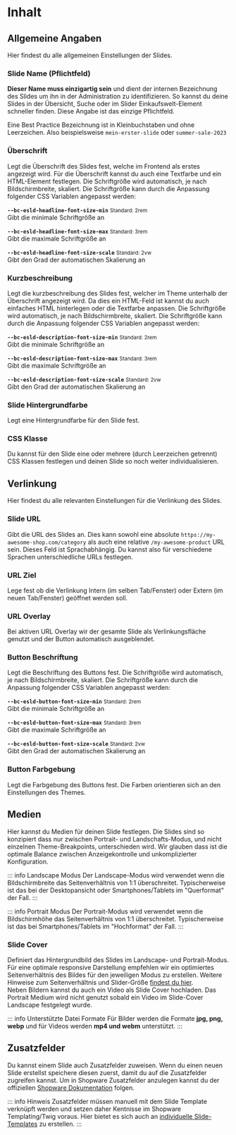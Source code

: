 # Inhalt

## Allgemeine Angaben

Hier findest du alle allgemeinen Einstellungen der Slides.

### Slide Name (Pflichtfeld)

**Dieser Name muss einzigartig sein** und dient der internen Bezeichnung des Slides um ihn in der Administration zu identifizieren. So kannst du deine Slides in der Übersicht, Suche oder im Slider Einkaufswelt-Element schneller finden. Diese Angabe ist das einzige Pflichtfeld.  

Eine Best Practice Bezeichnung ist in Kleinbuchstaben und ohne Leerzeichen. Also beispielsweise `mein-erster-slide` oder `summer-sale-2023`

### Überschrift

Legt die Überschrift des Slides fest, welche im Frontend als erstes angezeigt wird. Für die Überschrift kannst du auch eine Textfarbe und ein HTML-Element festlegen. Die Schriftgröße wird automatisch, je nach Bildschirmbreite, skaliert. Die Schriftgröße kann durch die Anpassung folgender CSS Variablen angepasst werden:  

**`--bc-esld-headline-font-size-min`** <small>Standard: 2rem</small>  
Gibt die minimale Schriftgröße an  

**`--bc-esld-headline-font-size-max`** <small>Standard: 3rem</small>  
Gibt die maximale Schriftgröße an  

**`--bc-esld-headline-font-size-scale`** <small>Standard: 2vw</small>  
Gibt den Grad der automatischen Skalierung an  

### Kurzbeschreibung

Legt die kurzbeschreibung des Slides fest, welcher im Theme unterhalb der Überschrift angezeigt wird. Da dies ein HTML-Feld ist kannst du auch einfaches HTML hinterlegen oder die Textfarbe anpassen. Die Schriftgröße wird automatisch, je nach Bildschirmbreite, skaliert. Die Schriftgröße kann durch die Anpassung folgender CSS Variablen angepasst werden:  

**`--bc-esld-description-font-size-min`** <small>Standard: 2rem</small>  
Gibt die minimale Schriftgröße an  

**`--bc-esld-description-font-size-max`** <small>Standard: 3rem</small>  
Gibt die maximale Schriftgröße an  

**`--bc-esld-description-font-size-scale`** <small>Standard: 2vw</small>  
Gibt den Grad der automatischen Skalierung an  

### Slide Hintergrundfarbe

Legt eine Hintergrundfarbe für den Slide fest.

### CSS Klasse

Du kannst für den Slide eine oder mehrere (durch Leerzeichen getrennt) CSS Klassen festlegen und deinen Slide so noch weiter individualisieren.

## Verlinkung

Hier findest du alle relevanten Einstellungen für die Verlinkung des Slides.

### Slide URL

Gibt die URL des Slides an. Dies kann sowohl eine absolute `https://my-awesome-shop.com/category` als auch eine relative `/my-awesome-product` URL sein. Dieses Feld ist Sprachabhängig. Du kannst also für verschiedene Sprachen unterschiedliche URLs festlegen.

### URL Ziel

Lege fest ob die Verlinkung Intern (im selben Tab/Fenster) oder Extern (im neuen Tab/Fenster) geöffnet werden soll.

### URL Overlay

Bei aktiven URL Overlay wir der gesamte Slide als Verlinkungsfläche genutzt und der Button automatisch ausgeblendet.

### Button Beschriftung

Legt die Beschriftung des Buttons fest. Die Schriftgröße wird automatisch, je nach Bildschirmbreite, skaliert. Die Schriftgröße kann durch die Anpassung folgender CSS Variablen angepasst werden:  

**`--bc-esld-button-font-size-min`** <small>Standard: 2rem</small>  
Gibt die minimale Schriftgröße an  

**`--bc-esld-button-font-size-max`** <small>Standard: 3rem</small>  
Gibt die maximale Schriftgröße an  

**`--bc-esld-button-font-size-scale`** <small>Standard: 2vw</small>  
Gibt den Grad der automatischen Skalierung an  

### Button Farbgebung

Legt die Farbgebung des Buttons fest. Die Farben orientieren sich an den Einstellungen des Themes.

## Medien

Hier kannst du Medien für deinen Slide festlegen. Die Slides sind so konzipiert dass nur zwischen Portrait- und Landschafts-Modus, und nicht einzelnen Theme-Breakpoints, unterschieden wird. Wir glauben dass ist die optimale Balance zwischen Anzeigekontrolle und unkomplizierter Konfiguration.

::: info Landscape Modus
Der Landscape-Modus wird verwendet wenn die Bildschirmbreite das Seitenverhältnis von 1:1 überschreitet. Typischerweise ist das bei der Desktopansicht oder Smartphones/Tablets im "Querformat" der Fall.
:::

::: info Portrait Modus
Der Portrait-Modus wird verwendet wenn die Bildschirmhöhe das Seitenverhältnis von 1:1 überschreitet. Typischerweise ist das bei Smartphones/Tablets im "Hochformat" der Fall.
:::

### Slide Cover

Definiert das Hintergrundbild des Slides im Landscape- und Portrait-Modus. Für eine optimale responsive Darstellung empfehlen wir ein optimiertes Seitenverhältnis des Bildes für den jeweiligen Modus zu erstellen. Weitere Hinweise zum Seitenverhältnis und Slider-Größe [findest du hier](/de/documentation/slider-sizing).  
Neben Bildern kannst du auch ein Video als Slide Cover hochladen. Das Portrait Medium wird nicht genutzt sobald ein Video im Slide-Cover Landscape festgelegt wurde.

::: info Unterstützte Datei Formate
Für Bilder werden die Formate **jpg, png, webp** und für Videos werden **mp4 und webm** unterstützt.
:::

## Zusatzfelder

Du kannst einem Slide auch Zusatzfelder zuweisen. Wenn du einen neuen Slide erstellst speichere diesen zuerst, damit du auf die Zusatzfelder zugreifen kannst. Um in Shopware Zusatzfelder anzulegen kannst du der offiziellen [Shopware Dokumentation](https://docs.shopware.com/de/shopware-6-de/einstellungen/zusatzfelder) folgen.

::: info Hinweis
Zusatzfelder müssen manuell mit dem Slide Template verknüpft werden und setzen daher Kentnisse im Shopware Templating/Twig voraus. Hier bietet es sich auch an [individuelle Slide-Templates](/de/documentation/custom-slide-templates) zu erstellen.
:::